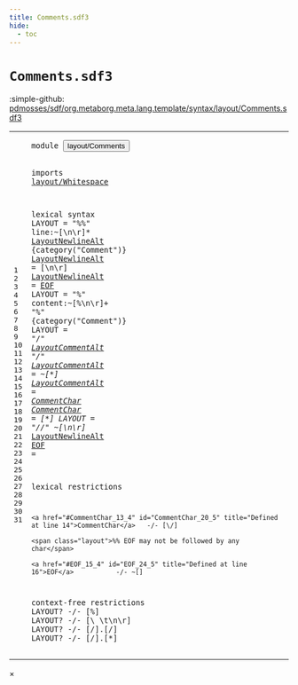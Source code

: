 ```yaml
---
title: Comments.sdf3
hide:
  - toc
---
```


# `Comments.sdf3`

:simple-github: [pdmosses/sdf/org.metaborg.meta.lang.template/syntax/layout/Comments.sdf3]

[pdmosses/sdf/org.metaborg.meta.lang.template/syntax/layout/Comments.sdf3]: https://github.com/pdmosses/sdf/blob/master/org.metaborg.meta.lang.template/syntax/layout/Comments.sdf3 "The source file on GitHub"

<div class="sdf3"><table class="highlighttable"><tbody><tr><td class="linenos"><div class="linenodiv"><pre><span></span>1
2
3
4
5
6
7
8
9
10
11
12
13
14
15
16
17
18
19
20
21
22
23
24
25
26
27
28
29
30
31
</pre></div></td>
<td class="code"><pre><code><span class="keyword">module</span> <button class="modal-open" id="layout/Comments_1_8" title="Multi-file references" data-urls="../../grammar/Grammars.sdf3/#layout/Comments_3_9 ../../symbols/Symbols.sdf3/#layout/Comments_3_9">layout/Comments</button>

<span class="keyword">imports</span>
  <a href="../Whitespace.sdf3/#layout/Whitespace_0_7" id="layout/Whitespace_4_3" title="Defined at ../Whitespace.sdf3 line 1">layout/Whitespace</a>
 
<span class="keyword">lexical syntax</span>
        <span class="keyword">LAYOUT</span> = <span class="cons_Lit">"%%"</span> <span class="cons_Unquoted"><span id="line_7_16" title="Not referenced locally, nor via imports">line</span></span>:~[\n\r]* <a href="#LayoutNewlineAlt_7_1" id="LayoutNewlineAlt_7_30" title="Defined at line 8, 9">LayoutNewlineAlt</a>        {<span class="cons_Unquoted">category</span>(<span class="cons_Quoted">"Comment"</span>)}
        <a href="#LayoutNewlineAlt_6_29" id="LayoutNewlineAlt_8_2" title="Referenced at line 7, 15">LayoutNewlineAlt</a> = [\n\r]
        <a href="#LayoutNewlineAlt_6_29" id="LayoutNewlineAlt_9_2" title="Referenced at line 7, 15">LayoutNewlineAlt</a> = <a href="#EOF_15_4" id="EOF_9_21" title="Defined at line 16">EOF</a>
    <span class="keyword">LAYOUT</span> = <span class="cons_Lit">"%"</span> <span class="cons_Unquoted"><span id="content_10_18" title="Not referenced locally, nor via imports">content</span></span>:~[\%\n\r]+ <span class="cons_Lit">"%"</span>        {<span class="cons_Unquoted">category</span>(<span class="cons_Quoted">"Comment"</span>)}
    <span class="keyword">LAYOUT</span> = <span class="cons_Lit">"/*"</span> <a href="#LayoutCommentAlt_11_4" id="LayoutCommentAlt_11_19" title="Defined at line 12, 13">LayoutCommentAlt</a>* <span class="cons_Lit">"*/"</span> 
    <a href="#LayoutCommentAlt_10_18" id="LayoutCommentAlt_12_5" title="Referenced at line 11">LayoutCommentAlt</a> = ~[\*]
    <a href="#LayoutCommentAlt_10_18" id="LayoutCommentAlt_13_5" title="Referenced at line 11">LayoutCommentAlt</a> = <a href="#CommentChar_13_4" id="CommentChar_13_24" title="Defined at line 14">CommentChar</a>
    <a href="#CommentChar_12_23" id="CommentChar_14_5" title="Referenced at line 13, 20">CommentChar</a> = [\*]
    <span class="keyword">LAYOUT</span> = <span class="cons_Lit">"//"</span> ~[\n\r]* <a href="#LayoutNewlineAlt_7_1" id="LayoutNewlineAlt_15_28" title="Defined at line 8, 9">LayoutNewlineAlt</a>
    <a href="#EOF_8_20" id="EOF_16_5" title="Referenced at line 9, 24">EOF</a> = 
    
<span class="keyword">lexical restrictions</span>

    <a href="#CommentChar_13_4" id="CommentChar_20_5" title="Defined at line 14">CommentChar</a>   -/- [\/]

    <span class="layout">%% EOF may not be followed by any char</span>

    <a href="#EOF_15_4" id="EOF_24_5" title="Defined at line 16">EOF</a>           -/- ~[]          
       

<span class="keyword">context-free restrictions</span> 
    <span class="keyword">LAYOUT</span>? -/- [\%]
    <span class="keyword">LAYOUT</span>? -/- [\ \t\n\r]
    <span class="keyword">LAYOUT</span>? -/- [\/].[\/]
    <span class="keyword">LAYOUT</span>? -/- [\/].[\*]
</code></pre></td></tr></tbody></table></div>

<div id="modal">
  <div id="modal-content">
    <span id="modal-close">&times;</span>
    <h2 id="modal-h2"></h2>
    <p  id="modal-p"></p>
    <ul id="modal-ul"></ul>
  </div>
</div>
